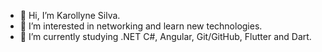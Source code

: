 - 👋 Hi, I’m Karollyne Silva.
- 👀 I’m interested in networking and learn new technologies.
- 🌱 I’m currently studying .NET C#, Angular, Git/GitHub, Flutter and Dart.

<!---
kmendess/kmendess is a ✨ special ✨ repository because its `README.md` (this file) appears on your GitHub profile.
You can click the Preview link to take a look at your changes.
--->
